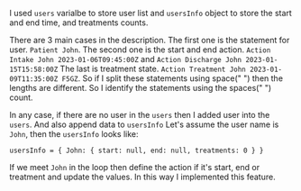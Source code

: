I used `users` varialbe to store user list and `usersInfo` object to store the start and end time, and treatments counts.

There are 3 main cases in the description.
The first one is the statement for user. `Patient John`.
The second one is the start and end action. `Action Intake John 2023-01-06T09:45:00Z` and `Action Discharge John 2023-01-15T15:58:00Z`
The last is treatment state. `Action Treatment John 2023-01-09T11:35:00Z F5GZ`.
So if I split these statements using space(" ") then the lengths are different. So I identify the statements using the spaces(" ") count.

In any case, if there are no user in the `users` then I added user into the `users`. And also append data to `usersInfo`
Let's assume the user name is `John`, then the `usersInfo` looks like:

`usersInfo = { John: { start: null, end: null, treatments: 0 } }`

If we meet `John` in the loop then define the action if it's start, end or treatment and update the values. In this way I implemented this feature.
